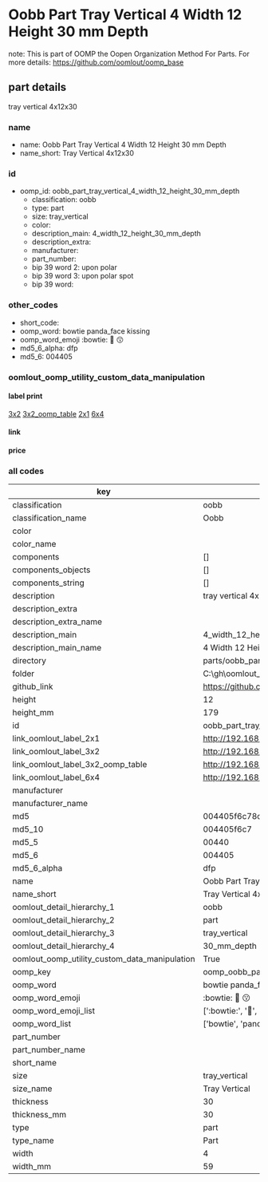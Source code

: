 # Oobb Part Tray Vertical 4 Width 12 Height 30 mm Depth  

note: This is part of OOMP the Oopen Organization Method For Parts. For more details: https://github.com/oomlout/oomp_base

##  part details
  



tray vertical 4x12x30



### name
* name: Oobb Part Tray Vertical 4 Width 12 Height 30 mm Depth
* name_short: Tray Vertical 4x12x30 
### id
* oomp_id: oobb_part_tray_vertical_4_width_12_height_30_mm_depth
  * classification: oobb
  * type: part
  * size: tray_vertical
  * color: 
  * description_main: 4_width_12_height_30_mm_depth
  * description_extra: 
  * manufacturer: 
  * part_number: 
  * bip 39 word 2: upon polar
  * bip 39 word 3: upon polar spot
  * bip 39 word: 

### other_codes
* short_code: 
* oomp_word: bowtie panda_face kissing
* oomp_word_emoji :bowtie: :panda_face: :kissing:
* md5_6_alpha: dfp
* md5_6: 004405






### oomlout_oomp_utility_custom_data_manipulation
#### label print
[3x2](http://192.168.1.245:1112/?label=oomp%20dfp)
[3x2_oomp_table](http://192.168.1.108:1112/?label=oomp%20dfp)
[2x1](http://192.168.1.242:1112/?label=oomp%20dfp)
[6x4](http://192.168.1.55:1112/?label=oomp%20dfp)    

#### link

                              

#### price







### all codes 
| key | value |  
| --- | --- |  
| classification | oobb |  
| classification_name | Oobb |  
| color |  |  
| color_name |  |  
| components | [] |  
| components_objects | [] |  
| components_string | [] |  
| description | tray vertical 4x12x30 |  
| description_extra |  |  
| description_extra_name |  |  
| description_main | 4_width_12_height_30_mm_depth |  
| description_main_name | 4 Width 12 Height 30 mm Depth |  
| directory | parts/oobb_part_tray_vertical_4_width_12_height_30_mm_depth |  
| folder | C:\gh\oomlout_oobb_version_4_generated_parts\parts\oobb_part_tray_vertical_4_width_12_height_30_mm_depth |  
| github_link | https://github.com/oomlout/oomlout_oomp_part_src/tree/main/parts/oobb_part_tray_vertical_4_width_12_height_30_mm_depth |  
| height | 12 |  
| height_mm | 179 |  
| id | oobb_part_tray_vertical_4_width_12_height_30_mm_depth |  
| link_oomlout_label_2x1 | http://192.168.1.242:1112/?label=oomp%20dfp |  
| link_oomlout_label_3x2 | http://192.168.1.245:1112/?label=oomp%20dfp |  
| link_oomlout_label_3x2_oomp_table | http://192.168.1.108:1112/?label=oomp%20dfp |  
| link_oomlout_label_6x4 | http://192.168.1.55:1112/?label=oomp%20dfp |  
| manufacturer |  |  
| manufacturer_name |  |  
| md5 | 004405f6c78c6db54cccfd49a5a9df77 |  
| md5_10 | 004405f6c7 |  
| md5_5 | 00440 |  
| md5_6 | 004405 |  
| md5_6_alpha | dfp |  
| name | Oobb Part Tray Vertical 4 Width 12 Height 30 mm Depth |  
| name_short | Tray Vertical 4x12x30  |  
| oomlout_detail_hierarchy_1 | oobb |  
| oomlout_detail_hierarchy_2 | part |  
| oomlout_detail_hierarchy_3 | tray_vertical |  
| oomlout_detail_hierarchy_4 | 30_mm_depth |  
| oomlout_oomp_utility_custom_data_manipulation | True |  
| oomp_key | oomp_oobb_part_tray_vertical_4_width_12_height_30_mm_depth |  
| oomp_word | bowtie panda_face kissing |  
| oomp_word_emoji | :bowtie: :panda_face: :kissing: |  
| oomp_word_emoji_list | [':bowtie:', ':panda_face:', ':kissing:'] |  
| oomp_word_list | ['bowtie', 'panda_face', 'kissing'] |  
| part_number |  |  
| part_number_name |  |  
| short_name |  |  
| size | tray_vertical |  
| size_name | Tray Vertical |  
| thickness | 30 |  
| thickness_mm | 30 |  
| type | part |  
| type_name | Part |  
| width | 4 |  
| width_mm | 59 |  
